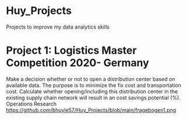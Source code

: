 # Huy_Projects
Projects to improve my data analytics skills
# Project 1: Logistics Master Competition 2020- Germany
Make a decision whether or not to open a distribution center based on available data. The purpose is to minimize the fix cost and transportation cost. Calculate whether opening/including this distribution center in the existing supply chain network will result in an cost savings potential (%).
Operations Research
https://github.com/bhuyle57/Huy_Projects/blob/main/fragebogen1.png
